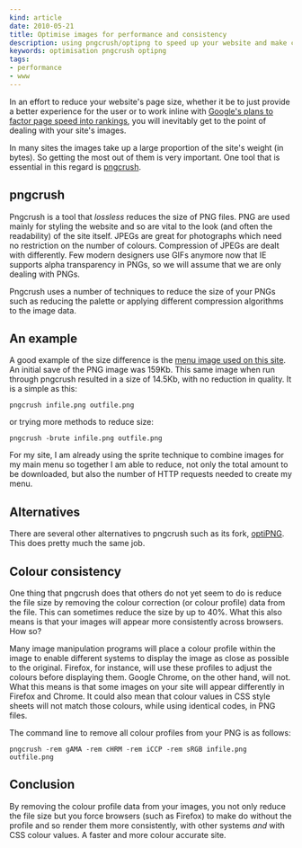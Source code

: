 ```yaml
---
kind: article
date: 2010-05-21
title: Optimise images for performance and consistency
description: using pngcrush/optipng to speed up your website and make colours more consistent
keywords: optimisation pngcrush optipng
tags:
- performance
- www
---
```


In an effort to reduce your website's page size, whether it be to just provide a
better experience for the user or to work inline with [Google's plans to factor
page speed into
rankings](http://googlewebmastercentral.blogspot.com/2010/04/using-site-speed-in-web-search-ranking.html),
you will inevitably get to the point of dealing with your site's images.

In many sites the images take up a large proportion of the site's weight (in
bytes). So getting the most out of them is very important. One tool that is
essential in this regard is [pngcrush](http://pmt.sourceforge.net/pngcrush/).

## pngcrush

Pngcrush is a tool that _lossless_ reduces the size of PNG files. PNG are used
mainly for styling the website and so are vital to the look (and often the
readability) of the site itself. JPEGs are great for photographs which need no
restriction on the number of colours. Compression of JPEGs are dealt with
differently. Few modern designers use GIFs anymore now that IE supports alpha
transparency in PNGs, so we will assume that we are only dealing with PNGs.

Pngcrush uses a number of techniques to reduce the size of your PNGs such as
reducing the palette or applying different compression algorithms to the image
data.

## An example

A good example of the size difference is the [menu image used on this
site](/images/menu.png). An initial save of the PNG image was 159Kb. This same
image when run through pngcrush resulted in a size of 14.5Kb, with no reduction
in quality. It is a simple as this:

    pngcrush infile.png outfile.png

or trying more methods to reduce size:

    pngcrush -brute infile.png outfile.png

For my site, I am already using the sprite technique to combine images for my
main menu so together I am able to reduce, not only the total amount to be
downloaded, but also the number of HTTP requests needed to create my menu.

## Alternatives

There are several other alternatives to pngcrush such as its fork,
[optiPNG](http://optipng.sourceforge.net/). This does pretty
much the same job.

## Colour consistency

One thing that pngcrush does that others do not yet seem to do is reduce the
file size by removing the colour correction (or colour profile) data from the
file. This can sometimes reduce the size by up to 40%. What this also means is
that your images will appear more consistently across browsers. How so?

Many image manipulation programs will place a colour profile within the image to
enable different systems to display the image as close as possible to the
original. Firefox, for instance, will use these profiles to adjust the colours
before displaying them. Google Chrome, on the other hand, will not. What this
means is that some images on your site will appear differently in Firefox and
Chrome. It could also mean that colour values in CSS style sheets will not match
those colours, while using identical codes, in PNG files.

The command line to remove all colour profiles from your PNG is as follows:

    pngcrush -rem gAMA -rem cHRM -rem iCCP -rem sRGB infile.png outfile.png


## Conclusion

By removing the colour profile data from your images, you not only reduce the
file size but you force browsers (such as Firefox) to make do without the profile
and so render them more consistently, with other systems _and_ with CSS colour
values. A faster and more colour accurate site.
